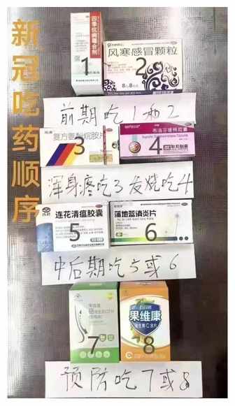 ![image-20221209085357982](https://raw.githubusercontent.com/qkd90/figureBed/main/202212090853556.png)



